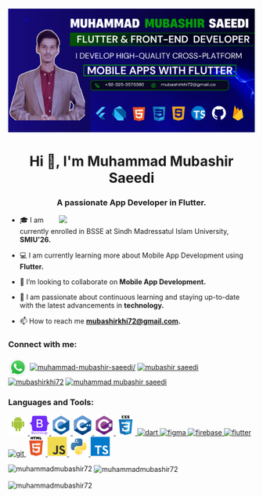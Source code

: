 <p align="center">
    <img alt="Coding" src="https://github.com/muhammadmubashir72/muhammadmubashir72/blob/main/banner.png"  >
</p>

<h1 align="center">Hi 👋, I'm Muhammad Mubashir Saeedi</h1>
<h3 align="center">A passionate App Developer in Flutter.</h3>
<img align="right" width ="400 alt="coding" src="https://cdn.mos.cms.futurecdn.net/9QTpESGBXa32D29J77VR3d-1200-80.jpg">

- 🎓 I am currently enrolled in BSSE at Sindh Madressatul Islam University, **SMIU'26.**

- 💻 I am currently learning more about Mobile App Development using **Flutter.**

- 👯 I’m looking to collaborate on **Mobile App Development.**

- 🌱 I am passionate about continuous learning and staying up-to-date with the latest advancements in **technology.**

- 📫 How to reach me **mubashirkhi72@gmail.com.**

<h3 align="left">Connect with me:</h3>
<p align="left">
    <a href="https://wa.me/923190302939" target="_blank"><img align="center" src="https://github.com/asadumair00464/asadumair00464/blob/main/whatsapp.jpeg" alt="muhammad-mubashir-saeedi-57219b247" height="40" width="40" /></a>
<a href="https://linkedin.com/in/muhammad-mubashir-saeedi/" target="_blank"><img align="center" src="https://raw.githubusercontent.com/rahuldkjain/github-profile-readme-generator/master/src/images/icons/Social/linked-in-alt.svg" alt="muhammad-mubashir-saeedi/" height="30" width="40" /></a>
<a href="https://www.facebook.com/profile.php?id=100083407571080" target="blank"><img align="center" src="https://raw.githubusercontent.com/rahuldkjain/github-profile-readme-generator/master/src/images/icons/Social/facebook.svg" alt="mubashir saeedi" height="30" width="40" /></a>
<a href="https://instagram.com/mubashirkhi72" target="_blank"><img align="center" src="https://raw.githubusercontent.com/rahuldkjain/github-profile-readme-generator/master/src/images/icons/Social/instagram.svg" alt="mubashirkhi72" height="30" width="40" /></a>
<a href="https://www.youtube.com/channel/UC7SKnaCCSVx3KSfR17fatwA" target="_blank"><img align="center" src="https://raw.githubusercontent.com/rahuldkjain/github-profile-readme-generator/master/src/images/icons/Social/youtube.svg" alt="muhammad mubashir saeedi" height="30" width="40" /></a>

</p>

<h3 align="left">Languages and Tools:</h3>
<p align="left"> <a href="https://developer.android.com" target="_blank" rel="noreferrer"> <img src="https://raw.githubusercontent.com/devicons/devicon/master/icons/android/android-original-wordmark.svg" alt="android" width="40" height="40"/> </a> <a href="https://getbootstrap.com" target="_blank" rel="noreferrer"> <img src="https://raw.githubusercontent.com/devicons/devicon/master/icons/bootstrap/bootstrap-plain-wordmark.svg" alt="bootstrap" width="40" height="40"/> </a> <a href="https://www.cprogramming.com/" target="_blank" rel="noreferrer"> <img src="https://raw.githubusercontent.com/devicons/devicon/master/icons/c/c-original.svg" alt="c" width="40" height="40"/> </a> <a href="https://www.w3schools.com/cpp/" target="_blank" rel="noreferrer"> <img src="https://raw.githubusercontent.com/devicons/devicon/master/icons/cplusplus/cplusplus-original.svg" alt="cplusplus" width="40" height="40"/> </a> <a href="https://www.w3schools.com/cs/" target="_blank" rel="noreferrer"> <img src="https://raw.githubusercontent.com/devicons/devicon/master/icons/csharp/csharp-original.svg" alt="csharp" width="40" height="40"/> </a> <a href="https://www.w3schools.com/css/" target="_blank" rel="noreferrer"> <img src="https://raw.githubusercontent.com/devicons/devicon/master/icons/css3/css3-original-wordmark.svg" alt="css3" width="40" height="40"/> </a> <a href="https://dart.dev" target="_blank" rel="noreferrer"> <img src="https://www.vectorlogo.zone/logos/dartlang/dartlang-icon.svg" alt="dart" width="40" height="40"/> </a> <a href="https://www.figma.com/" target="_blank" rel="noreferrer"> <img src="https://www.vectorlogo.zone/logos/figma/figma-icon.svg" alt="figma" width="40" height="40"/> </a> <a href="https://firebase.google.com/" target="_blank" rel="noreferrer"> <img src="https://www.vectorlogo.zone/logos/firebase/firebase-icon.svg" alt="firebase" width="40" height="40"/> </a> <a href="https://flutter.dev" target="_blank" rel="noreferrer"> <img src="https://www.vectorlogo.zone/logos/flutterio/flutterio-icon.svg" alt="flutter" width="40" height="40"/> </a> <a href="https://git-scm.com/" target="_blank" rel="noreferrer"> <img src="https://www.vectorlogo.zone/logos/git-scm/git-scm-icon.svg" alt="git" width="40" height="40"/> </a> <a href="https://www.w3.org/html/" target="_blank" rel="noreferrer"> <img src="https://raw.githubusercontent.com/devicons/devicon/master/icons/html5/html5-original-wordmark.svg" alt="html5" width="40" height="40"/> </a> <a href="https://developer.mozilla.org/en-US/docs/Web/JavaScript" target="_blank" rel="noreferrer"> <img src="https://raw.githubusercontent.com/devicons/devicon/master/icons/javascript/javascript-original.svg" alt="javascript" width="40" height="40"/> </a> <a href="https://www.python.org" target="_blank" rel="noreferrer"> <img src="https://raw.githubusercontent.com/devicons/devicon/master/icons/python/python-original.svg" alt="python" width="40" height="40"/> </a> <a href="https://www.typescriptlang.org/" target="_blank" rel="noreferrer"> <img src="https://raw.githubusercontent.com/devicons/devicon/master/icons/typescript/typescript-original.svg" alt="typescript" width="40" height="40"/> </a> </p>

<p><img align="left" src="https://github-readme-stats.vercel.app/api/top-langs?username=muhammadmubashir72&show_icons=true&locale=en&layout=compact" alt="muhammadmubashir72" /></p>

<p>&nbsp;<img align="center" src="https://github-readme-stats.vercel.app/api?username=muhammadmubashir72&show_icons=true&locale=en" alt="muhammadmubashir72" /></p>

<p><img align="center" src="https://github-readme-streak-stats.herokuapp.com/?user=muhammadmubashir72&" alt="muhammadmubashir72" /></p>
